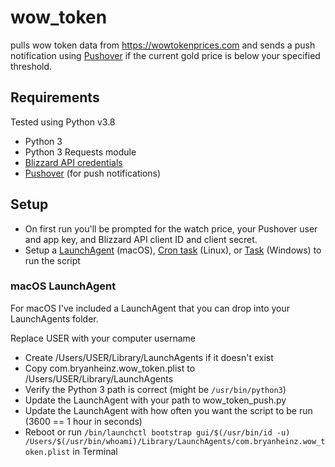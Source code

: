 # wow_token
pulls wow token data from https://wowtokenprices.com and sends a push notification using [Pushover](https://pushover.net) if the current gold price is below your specified threshold.

## Requirements
Tested using Python v3.8

- Python 3
- Python 3 Requests module
- [Blizzard API credentials](https://develop.battle.net/access/)
- [Pushover](https://pushover.net) (for push notifications)

## Setup
- On first run you'll be prompted for the watch price, your Pushover user and app key, and Blizzard API client ID and client secret.
- Setup a [LaunchAgent](https://www.launchd.info) (macOS), [Cron task](https://help.dreamhost.com/hc/en-us/articles/215767047-Creating-a-custom-Cron-Job) (Linux), or [Task](https://www.dummies.com/computers/pcs/how-to-open-windows-task-scheduler/) (Windows) to run the script

### macOS LaunchAgent
For macOS I've included a LaunchAgent that you can drop into your LaunchAgents folder.

Replace USER with your computer username
- Create /Users/USER/Library/LaunchAgents if it doesn't exist
- Copy com.bryanheinz.wow_token.plist to /Users/USER/Library/LaunchAgents
- Verify the Python 3 path is correct (might be `/usr/bin/python3`)
- Update the LaunchAgent with your path to wow_token_push.py
- Update the LaunchAgent with how often you want the script to be run (3600 == 1 hour in seconds)
- Reboot or run `/bin/launchctl bootstrap gui/$(/usr/bin/id -u) /Users/$(/usr/bin/whoami)/Library/LaunchAgents/com.bryanheinz.wow_token.plist` in Terminal
